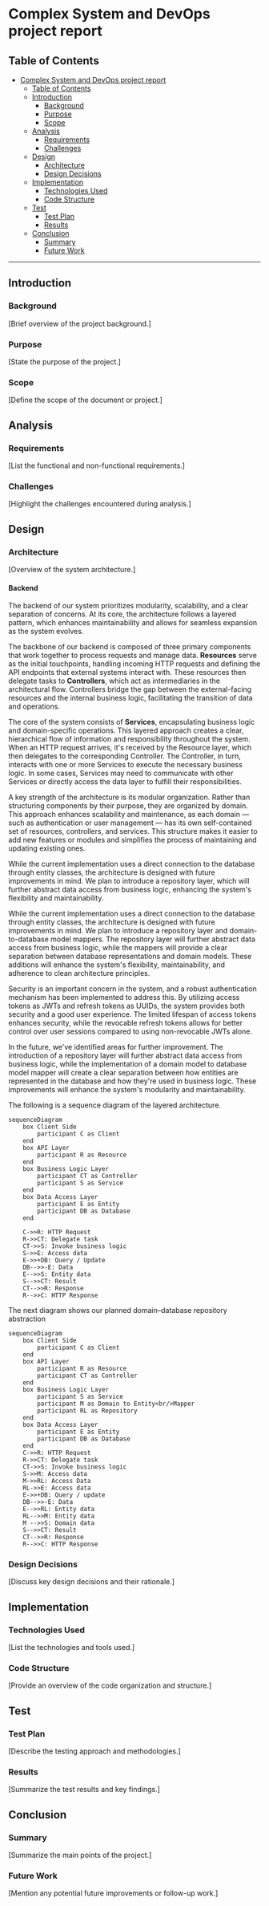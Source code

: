# Complex System and DevOps project report

## Table of Contents

- [Complex System and DevOps project report](#complex-system-and-devops-project-report)
  - [Table of Contents](#table-of-contents)
  - [Introduction](#introduction)
    - [Background](#background)
    - [Purpose](#purpose)
    - [Scope](#scope)
  - [Analysis](#analysis)
    - [Requirements](#requirements)
    - [Challenges](#challenges)
  - [Design](#design)
    - [Architecture](#architecture)
    - [Design Decisions](#design-decisions)
  - [Implementation](#implementation)
    - [Technologies Used](#technologies-used)
    - [Code Structure](#code-structure)
  - [Test](#test)
    - [Test Plan](#test-plan)
    - [Results](#results)
  - [Conclusion](#conclusion)
    - [Summary](#summary)
    - [Future Work](#future-work)

---

## Introduction

### Background
[Brief overview of the project background.]

### Purpose
[State the purpose of the project.]

### Scope
[Define the scope of the document or project.]

## Analysis

### Requirements
[List the functional and non-functional requirements.]

### Challenges
[Highlight the challenges encountered during analysis.]

## Design

### Architecture
[Overview of the system architecture.]

#### Backend
The backend of our system prioritizes modularity, scalability, and a clear separation of concerns. At its core, the architecture follows a layered pattern, which enhances maintainability and allows for seamless expansion as the system evolves.

The backbone of our backend is composed of three primary components that work together to process requests and manage data. **Resources** serve as the initial touchpoints, handling incoming HTTP requests and defining the API endpoints that external systems interact with. These resources then delegate tasks to **Controllers**, which act as intermediaries in the architectural flow. Controllers bridge the gap between the external-facing resources and the internal business logic, facilitating the transition of data and operations.

The core of the system consists of **Services**, encapsulating business logic and domain-specific operations. This layered approach creates a clear, hierarchical flow of information and responsibility throughout the system. When an HTTP request arrives, it's received by the Resource layer, which then delegates to the corresponding Controller. The Controller, in turn, interacts with one or more Services to execute the necessary business logic. In some cases, Services may need to communicate with other Services or directly access the data layer to fulfill their responsibilities.

A key strength of the architecture is its modular organization. Rather than structuring components by their purpose, they are organized by domain. This approach enhances scalability and maintenance, as each domain — such as authentication or user management — has its own self-contained set of resources, controllers, and services. This structure makes it easier to add new features or modules and simplifies the process of maintaining and updating existing ones.

While the current implementation uses a direct connection to the database through entity classes, the architecture is designed with future improvements in mind. We plan to introduce a repository layer, which will further abstract data access from business logic, enhancing the system's flexibility and maintainability.

While the current implementation uses a direct connection to the database through entity classes, the architecture is designed with future improvements in mind. We plan to introduce a repository layer and domain-to-database model mappers. The repository layer will further abstract data access from business logic, while the mappers will provide a clear separation between database representations and domain models. These additions will enhance the system's flexibility, maintainability, and adherence to clean architecture principles.

Security is an important concern in the system, and a robust authentication mechanism has been implemented to address this. By utilizing access tokens as JWTs and refresh tokens as UUIDs, the system provides both security and a good user experience. The limited lifespan of access tokens enhances security, while the revocable refresh tokens allows for better control over user sessions compared to using non-revocable JWTs alone.

In the future, we've identified areas for further improvement. The introduction of a repository layer will further abstract data access from business logic, while the implementation of a domain model to database model mapper will create a clear separation between how entities are represented in the database and how they're used in business logic. These improvements will enhance the system's modularity and maintainability.

The following is a sequence diagram of the layered architecture.

```mermaid
sequenceDiagram
    box Client Side
        participant C as Client
    end
    box API Layer
        participant R as Resource
    end
    box Business Logic Layer
        participant CT as Controller
        participant S as Service
    end
    box Data Access Layer
        participant E as Entity
        participant DB as Database
    end

    C->>R: HTTP Request
    R->>CT: Delegate task
    CT->>S: Invoke business logic
    S->>E: Access data
    E->>+DB: Query / Update
    DB-->>-E: Data
    E-->>S: Entity data
    S-->>CT: Result
    CT-->>R: Response
    R-->>C: HTTP Response
```

The next diagram shows our planned domain–database repository abstraction

```mermaid
sequenceDiagram
    box Client Side
        participant C as Client
    end
    box API Layer
        participant R as Resource
        participant CT as Controller
    end
    box Business Logic Layer
        participant S as Service
        participant M as Domain to Entity<br/>Mapper
        participant RL as Repository
    end
    box Data Access Layer
        participant E as Entity
        participant DB as Database
    end
    C->>R: HTTP Request
    R->>CT: Delegate task
    CT->>S: Invoke business logic
    S->>M: Access data
    M->>RL: Access Data
    RL->>E: Access data
    E->>+DB: Query / update
    DB-->>-E: Data
    E-->>RL: Entity data
    RL-->>M: Entity data
    M -->>S: Domain data
    S-->>CT: Result
    CT-->>R: Response
    R-->>C: HTTP Response
```

### Design Decisions
[Discuss key design decisions and their rationale.]

## Implementation

### Technologies Used
[List the technologies and tools used.]

### Code Structure
[Provide an overview of the code organization and structure.]

## Test

### Test Plan
[Describe the testing approach and methodologies.]

### Results
[Summarize the test results and key findings.]

## Conclusion

### Summary
[Summarize the main points of the project.]

### Future Work
[Mention any potential future improvements or follow-up work.]

